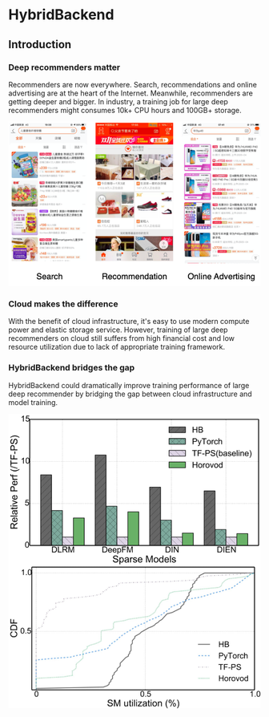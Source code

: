 # HybridBackend

## Introduction

### Deep recommenders matter

Recommenders are now everywhere. Search, recommendations and online
advertising are at the heart of the Internet. Meanwhile, recommenders are
getting deeper and bigger. In industry, a training job for large deep
recommenders might consumes 10k+ CPU hours and 100GB+ storage.

![perf](images/recommenders.png)

### Cloud makes the difference

With the benefit of cloud infrastructure, it's easy to use modern compute power
and elastic storage service. However, training of large deep recommenders on
cloud still suffers from high financial cost and low resource utilization due
to lack of appropriate training framework.

### HybridBackend bridges the gap

HybridBackend could dramatically improve training performance of large deep
recommender by bridging the gap between cloud infrastructure and model training.

![perf](images/hbperf.png)
